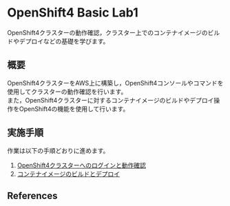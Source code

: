 # OpenShift4 Basic Lab1
OpenShift4クラスターの動作確認，クラスター上でのコンテナイメージのビルドやデプロイなどの基礎を学びます。

## 概要

OpenShift4クラスターをAWS上に構築し，OpenShift4コンソールやコマンドを使用してクラスターの動作確認を行います。  
また，OpenShift4クラスターに対するコンテナイメージのビルドやデプロイ操作をOpenShift4の機能を使用して行います。


## 実施手順
作業は以下の手順どおりに進めます。

1. [OpenShift4クラスターへのログインと動作確認](2_ocp4-tour.md)
2. [コンテナイメージのビルドとデプロイ](3_ocp4-build-deploy.md)

## References

